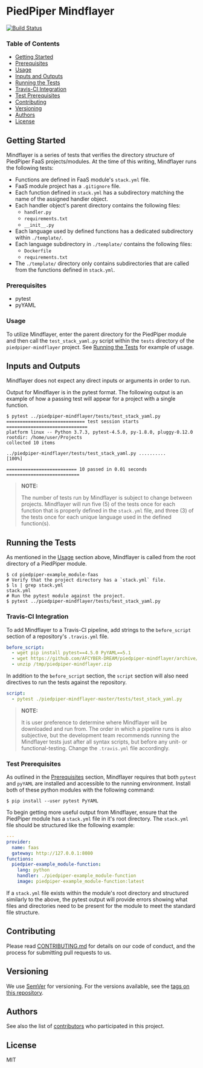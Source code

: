 # PiedPiper Mindflayer
[![Build Status](https://travis-ci.com/AFCYBER-DREAM/piedpiper-mindflayer.svg?branch=master)](https://travis-ci.com/AFCYBER-DREAM/piedpiper-mindflayer)

### Table of Contents

* [Getting Started](#getting-started)
* [Prerequisites](#prerequisites)
* [Usage](#usage)
* [Inputs and Outputs](#inputs-and-outputs)
* [Running the Tests](#running-the-tests)
* [Travis-CI Integration](#travis-ci-integration)
* [Test Prerequisites](#test-prerequisites)
* [Contributing](#contributing)
* [Versioning](#versioning)
* [Authors](#authors)
* [License](#license)

## Getting Started

Mindflayer is a series of tests that verifies the directory structure of
PiedPiper FaaS projects/modules.  At the time of this writing, Mindflayer runs
the following tests:

* Functions are defined in FaaS module's `stack.yml` file.
* FaaS module project has a `.gitignore` file.
* Each function defined in `stack.yml` has a subdirectory matching the name of
  the assigned handler object.
* Each handler object's parent directory contains the following files:
  * `handler.py`
  * `requirements.txt`
  * `__init__.py`
* Each language used by defined functions has a dedicated subdirectory within
  `./template/`.
* Each language subdirectory in `./template/` contains the following files:
  * `Dockerfile`
  * `requirements.txt`
* The `./template/` directory only contains subdirectories that are called from
  the functions defined in `stack.yml`.

### Prerequisites

* pytest
* pyYAML

### Usage

To utilize Mindflayer, enter the parent directory for the PiedPiper module and
then call the `test_stack_yaml.py` script within the `tests` directory of the
`piedpiper-mindflayer` project.  See [Running the Tests](#running-the-tests) for
example of usage.

## Inputs and Outputs

Mindflayer does not expect any direct inputs or arguments in order to run.

Output for Mindflayer is in the pytest format.  The following output is an
example of how a passing test will appear for a project with a single function.

```shell
$ pytest ../piedpiper-mindflayer/tests/test_stack_yaml.py
============================= test session starts ==============================
platform linux -- Python 3.7.3, pytest-4.5.0, py-1.8.0, pluggy-0.12.0
rootdir: /home/user/Projects
collected 10 items

../piedpiper-mindflayer/tests/test_stack_yaml.py ..........              [100%]

========================== 10 passed in 0.01 seconds ===========================
```

> **NOTE:**
>
> The number of tests run by Mindflayer is subject to change between projects.
> Mindflayer will run five (5) of the tests once for each function that is
> properly defined in the `stack.yml` file, and three (3) of the tests once for
> each unique language used in the defined function(s).

## Running the Tests

As mentioned in the [Usage](#usage) section above, Mindflayer is called from the
root directory of a PiedPiper module.

```shell
$ cd piedpiper-example_module-faas
# Verify that the project directory has a `stack.yml` file.
$ ls | grep stack.yml
stack.yml
# Run the pytest module against the project.
$ pytest ../piedpiper-mindflayer/tests/test_stack_yaml.py
```

### Travis-CI Integration

To add Mindflayer to a Travis-CI pipeline, add strings to the `before_script`
section of a repository's `.travis.yml` file.

```yaml
before_script:
  - wget pip install pytest==4.5.0 PyYAML==5.1
  - wget https://github.com/AFCYBER-DREAM/piedpiper-mindflayer/archive/master.zip -O /tmp/piedpiper-mindflayer.zip
  - unzip /tmp/piedpiper-mindflayer.zip
```

In addition to the `before_script` section, the `script` section will also need
directives to run the tests against the repository.

```yaml
script:
  - pytest ./piedpiper-mindflayer-master/tests/test_stack_yaml.py
```

> **NOTE:**
>
> It is user preference to determine where Mindflayer will be downloaded and run
> from.  The order in which a pipeline runs is also subjective, but the
> development team recommends running the Mindflayer tests just after all syntax
> scripts, but before any unit- or functional-testing.  Change the `.travis.yml`
> file accordingly.

### Test Prerequisites

As outlined in the [Prerequisites](#prerequisites) section, Mindflayer requires
that both `pytest` and `pyYAML` are installed and accessible to the running
environment.  Install both of these python modules with the following command:

```shell
$ pip install --user pytest PyYAML
```

To begin getting more useful output from Mindflayer, ensure that the PiedPiper
module has a `stack.yml` file in it's root directory.  The `stack.yml` file
should be structured like the following example:

```yaml
---
provider:
  name: faas
  gateway: http://127.0.0.1:8080
functions:
  piedpier-example_module-function:
    lang: python
    handler: ./piedpiper-example_module-function
    image: piedpiper-example_module-function:latest
```

If a `stack.yml` file exists within the module's root directory and structured
similarly to the above, the pytest output will provide errors showing what
files and directories need to be present for the module to meet the standard
file structure.

## Contributing

Please read [CONTRIBUTING.md](https://github.com/AFCYBER-DREAM/piedpiper-picli)
for details on our code of conduct, and the process for submitting pull requests
to us.

## Versioning

We use [SemVer](http://semver.org/) for versioning. For the versions available,
see the
[tags on this repository](https://github.com/piedpiper-flake8-faas/tags).

## Authors

See also the list of
[contributors](https://github.com/AFCYBER-DREAM/piedpiper-mindflayer/contributors)
 who participated in this project.

## License

MIT
